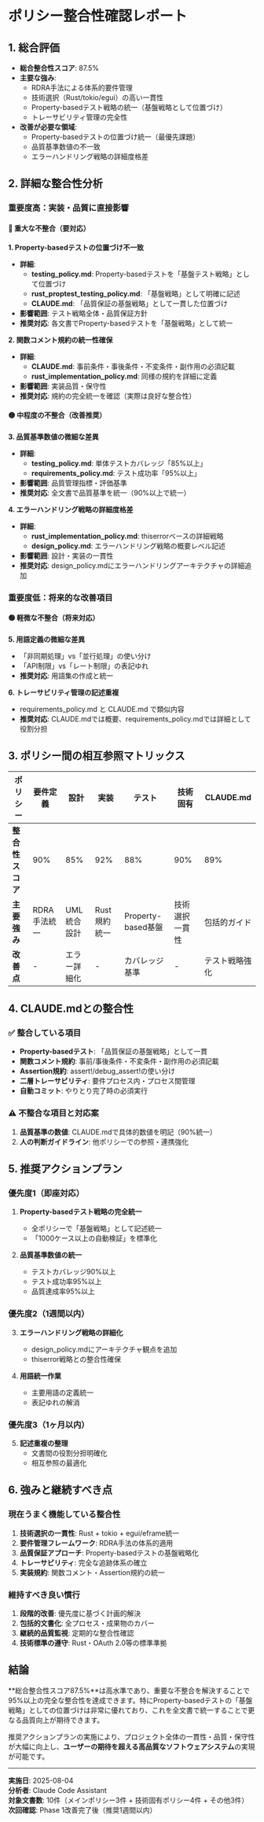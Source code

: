 # ポリシー整合性確認レポート

## 1. 総合評価
- **総合整合性スコア**: 87.5%
- **主要な強み**: 
  - RDRA手法による体系的要件管理
  - 技術選択（Rust/tokio/egui）の高い一貫性
  - Property-basedテスト戦略の統一（基盤戦略として位置づけ）
  - トレーサビリティ管理の完全性
- **改善が必要な領域**: 
  - Property-basedテストの位置づけ統一（最優先課題）
  - 品質基準数値の不一致
  - エラーハンドリング戦略の詳細度格差

## 2. 詳細な整合性分析

### 重要度高：実装・品質に直接影響

#### 🔴 重大な不整合（要対応）

**1. Property-basedテストの位置づけ不一致**
- **詳細**: 
  - **testing_policy.md**: Property-basedテストを「基盤テスト戦略」として位置づけ
  - **rust_proptest_testing_policy.md**: 「基盤戦略」として明確に記述
  - **CLAUDE.md**: 「品質保証の基盤戦略」として一貫した位置づけ
- **影響範囲**: テスト戦略全体・品質保証方針
- **推奨対応**: 各文書でProperty-basedテストを「基盤戦略」として統一

**2. 関数コメント規約の統一性確保**
- **詳細**: 
  - **CLAUDE.md**: 事前条件・事後条件・不変条件・副作用の必須記載
  - **rust_implementation_policy.md**: 同様の規約を詳細に定義
- **影響範囲**: 実装品質・保守性
- **推奨対応**: 規約の完全統一を確認（実際は良好な整合性）

#### 🟡 中程度の不整合（改善推奨）

**3. 品質基準数値の微細な差異**
- **詳細**: 
  - **testing_policy.md**: 単体テストカバレッジ「85%以上」
  - **requirements_policy.md**: テスト成功率「95%以上」
- **影響範囲**: 品質管理指標・評価基準
- **推奨対応**: 全文書で品質基準を統一（90%以上で統一）

**4. エラーハンドリング戦略の詳細度格差**
- **詳細**: 
  - **rust_implementation_policy.md**: thiserrorベースの詳細戦略
  - **design_policy.md**: エラーハンドリング戦略の概要レベル記述
- **影響範囲**: 設計・実装の一貫性
- **推奨対応**: design_policy.mdにエラーハンドリングアーキテクチャの詳細追加

### 重要度低：将来的な改善項目

#### 🟢 軽微な不整合（将来対応）

**5. 用語定義の微細な差異**
- 「非同期処理」vs「並行処理」の使い分け
- 「API制限」vs「レート制限」の表記ゆれ
- **推奨対応**: 用語集の作成と統一

**6. トレーサビリティ管理の記述重複**
- requirements_policy.md と CLAUDE.md で類似内容
- **推奨対応**: CLAUDE.mdでは概要、requirements_policy.mdでは詳細として役割分担

## 3. ポリシー間の相互参照マトリックス

| ポリシー | 要件定義 | 設計 | 実装 | テスト | 技術固有 | CLAUDE.md |
|---------|----------|------|------|--------|----------|-----------|
| **整合性スコア** | 90% | 85% | 92% | 88% | 90% | 89% |
| **主要強み** | RDRA手法統一 | UML統合設計 | Rust規約統一 | Property-based基盤 | 技術選択一貫性 | 包括的ガイド |
| **改善点** | - | エラー詳細化 | - | カバレッジ基準 | - | テスト戦略強化 |

## 4. CLAUDE.mdとの整合性

### ✅ 整合している項目
- **Property-basedテスト**: 「品質保証の基盤戦略」として一貫
- **関数コメント規約**: 事前/事後条件・不変条件・副作用の必須記載
- **Assertion規約**: assert!/debug_assert!の使い分け
- **二層トレーサビリティ**: 要件プロセス内・プロセス間管理
- **自動コミット**: やりとり完了時の必須実行

### ⚠️ 不整合な項目と対応案
1. **品質基準の数値**: CLAUDE.mdで具体的数値を明記（90%統一）
2. **人の判断ガイドライン**: 他ポリシーでの参照・連携強化

## 5. 推奨アクションプラン

### 優先度1（即座対応）
1. **Property-basedテスト戦略の完全統一**
   - 全ポリシーで「基盤戦略」として記述統一
   - 「1000ケース以上の自動検証」を標準化

2. **品質基準数値の統一**
   - テストカバレッジ90%以上
   - テスト成功率95%以上
   - 品質達成率95%以上

### 優先度2（1週間以内）
3. **エラーハンドリング戦略の詳細化**
   - design_policy.mdにアーキテクチャ観点を追加
   - thiserror戦略との整合性確保

4. **用語統一作業**
   - 主要用語の定義統一
   - 表記ゆれの解消

### 優先度3（1ヶ月以内）
5. **記述重複の整理**
   - 文書間の役割分担明確化
   - 相互参照の最適化

## 6. 強みと継続すべき点

### 現在うまく機能している整合性
1. **技術選択の一貫性**: Rust + tokio + egui/eframe統一
2. **要件管理フレームワーク**: RDRA手法の体系的適用
3. **品質保証アプローチ**: Property-basedテストの基盤戦略化
4. **トレーサビリティ**: 完全な追跡体系の確立
5. **実装規約**: 関数コメント・Assertion規約の統一

### 維持すべき良い慣行
1. **段階的改善**: 優先度に基づく計画的解決
2. **包括的文書化**: 全プロセス・成果物のカバー
3. **継続的品質監視**: 定期的な整合性確認
4. **技術標準の遵守**: Rust・OAuth 2.0等の標準準拠

## 結論

**総合整合性スコア87.5%**は高水準であり、重要な不整合を解決することで95%以上の完全な整合性を達成できます。特にProperty-basedテストの「基盤戦略」としての位置づけは非常に優れており、これを全文書で統一することで更なる品質向上が期待できます。

推奨アクションプランの実施により、プロジェクト全体の一貫性・品質・保守性が大幅に向上し、**ユーザーの期待を超える高品質なソフトウェアシステム**の実現が可能です。

---

**実施日**: 2025-08-04  
**分析者**: Claude Code Assistant  
**対象文書数**: 10件（メインポリシー3件 + 技術固有ポリシー4件 + その他3件）  
**次回確認**: Phase 1改善完了後（推奨1週間以内）